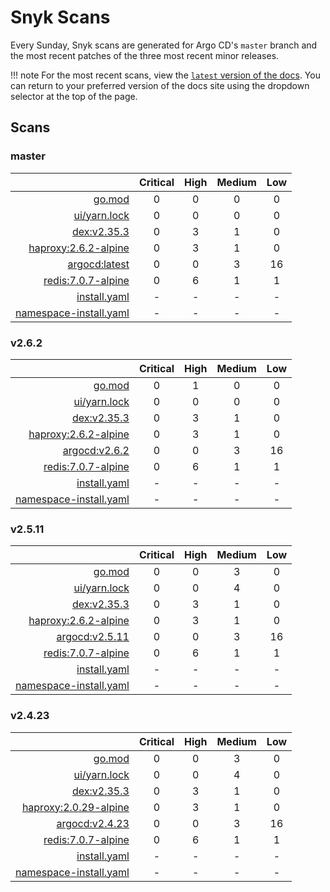 # Snyk Scans

Every Sunday, Snyk scans are generated for Argo CD's `master` branch and the most recent patches of the three most
recent minor releases.

!!! note
    For the most recent scans, view the [`latest` version of the docs](https://argo-cd.readthedocs.io/en/latest/snyk/).
    You can return to your preferred version of the docs site using the dropdown selector at the top of the page.

## Scans

### master

|    | Critical | High | Medium | Low |
|---:|:--------:|:----:|:------:|:---:|
| [go.mod](master/argocd-test.html) | 0 | 0 | 0 | 0 |
| [ui/yarn.lock](master/argocd-test.html) | 0 | 0 | 0 | 0 |
| [dex:v2.35.3](master/ghcr.io_dexidp_dex_v2.35.3.html) | 0 | 3 | 1 | 0 |
| [haproxy:2.6.2-alpine](master/haproxy_2.6.2-alpine.html) | 0 | 3 | 1 | 0 |
| [argocd:latest](master/quay.io_argoproj_argocd_latest.html) | 0 | 0 | 3 | 16 |
| [redis:7.0.7-alpine](master/redis_7.0.7-alpine.html) | 0 | 6 | 1 | 1 |
| [install.yaml](master/argocd-iac-install.html) | - | - | - | - |
| [namespace-install.yaml](master/argocd-iac-namespace-install.html) | - | - | - | - |

### v2.6.2

|    | Critical | High | Medium | Low |
|---:|:--------:|:----:|:------:|:---:|
| [go.mod](v2.6.2/argocd-test.html) | 0 | 1 | 0 | 0 |
| [ui/yarn.lock](v2.6.2/argocd-test.html) | 0 | 0 | 0 | 0 |
| [dex:v2.35.3](v2.6.2/ghcr.io_dexidp_dex_v2.35.3.html) | 0 | 3 | 1 | 0 |
| [haproxy:2.6.2-alpine](v2.6.2/haproxy_2.6.2-alpine.html) | 0 | 3 | 1 | 0 |
| [argocd:v2.6.2](v2.6.2/quay.io_argoproj_argocd_v2.6.2.html) | 0 | 0 | 3 | 16 |
| [redis:7.0.7-alpine](v2.6.2/redis_7.0.7-alpine.html) | 0 | 6 | 1 | 1 |
| [install.yaml](v2.6.2/argocd-iac-install.html) | - | - | - | - |
| [namespace-install.yaml](v2.6.2/argocd-iac-namespace-install.html) | - | - | - | - |

### v2.5.11

|    | Critical | High | Medium | Low |
|---:|:--------:|:----:|:------:|:---:|
| [go.mod](v2.5.11/argocd-test.html) | 0 | 0 | 3 | 0 |
| [ui/yarn.lock](v2.5.11/argocd-test.html) | 0 | 0 | 4 | 0 |
| [dex:v2.35.3](v2.5.11/ghcr.io_dexidp_dex_v2.35.3.html) | 0 | 3 | 1 | 0 |
| [haproxy:2.6.2-alpine](v2.5.11/haproxy_2.6.2-alpine.html) | 0 | 3 | 1 | 0 |
| [argocd:v2.5.11](v2.5.11/quay.io_argoproj_argocd_v2.5.11.html) | 0 | 0 | 3 | 16 |
| [redis:7.0.7-alpine](v2.5.11/redis_7.0.7-alpine.html) | 0 | 6 | 1 | 1 |
| [install.yaml](v2.5.11/argocd-iac-install.html) | - | - | - | - |
| [namespace-install.yaml](v2.5.11/argocd-iac-namespace-install.html) | - | - | - | - |

### v2.4.23

|    | Critical | High | Medium | Low |
|---:|:--------:|:----:|:------:|:---:|
| [go.mod](v2.4.23/argocd-test.html) | 0 | 0 | 3 | 0 |
| [ui/yarn.lock](v2.4.23/argocd-test.html) | 0 | 0 | 4 | 0 |
| [dex:v2.35.3](v2.4.23/ghcr.io_dexidp_dex_v2.35.3.html) | 0 | 3 | 1 | 0 |
| [haproxy:2.0.29-alpine](v2.4.23/haproxy_2.0.29-alpine.html) | 0 | 3 | 1 | 0 |
| [argocd:v2.4.23](v2.4.23/quay.io_argoproj_argocd_v2.4.23.html) | 0 | 0 | 3 | 16 |
| [redis:7.0.7-alpine](v2.4.23/redis_7.0.7-alpine.html) | 0 | 6 | 1 | 1 |
| [install.yaml](v2.4.23/argocd-iac-install.html) | - | - | - | - |
| [namespace-install.yaml](v2.4.23/argocd-iac-namespace-install.html) | - | - | - | - |
